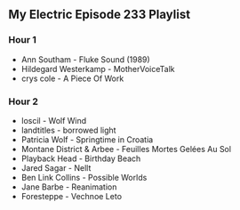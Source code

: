 ## My Electric Episode 233 Playlist

### Hour 1
* Ann Southam - Fluke Sound (1989)
* Hildegard Westerkamp - MotherVoiceTalk
* crys cole - A Piece Of Work

### Hour 2
* loscil - Wolf Wind
* landtitles - borrowed light
* Patricia Wolf - Springtime in Croatia
* Montane District & Arbee - Feuilles Mortes Gelées Au Sol
* Playback Head - Birthday Beach
* Jared Sagar - Nellt
* Ben Link Collins - Possible Worlds
* Jane Barbe - Reanimation
* Foresteppe - Vechnoe Leto
